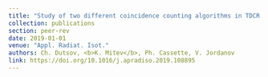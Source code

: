 ```yaml
---
title: "Study of two different coincidence counting algorithms in TDCR measurements"
collection: publications
section: peer-rev
date: 2019-01-01
venue: "Appl. Radiat. Isot."
authors: Ch. Dutsov, <b>K. Mitev</b>, Ph. Cassette, V. Jordanov
link: https://doi.org/10.1016/j.apradiso.2019.108895
---
```

